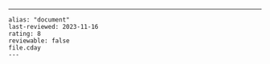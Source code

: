  ---
    alias: "document"
    last-reviewed: 2023-11-16
    rating: 8
    reviewable: false
    file.cday
    ---


